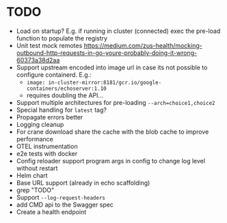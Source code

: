 # TODO

- Load on startup? E.g. if running in cluster (connected) exec the pre-load function to populate the registry
- Unit test mock remotes https://medium.com/zus-health/mocking-outbound-http-requests-in-go-youre-probably-doing-it-wrong-60373a38d2aa
- Support upstream encoded into image url in case its not possible to configure containerd. E.g.:
  - `image: in-cluster-mirror:8181/gcr.io/google-containers/echoserver:1.10`
  - requires doubling the API...
- Support multiple architectures for pre-loading `--arch=choice1,choice2`
- Special handling for `latest` tag?
- Propagate errors better
- Logging cleanup
- For crane download share the cache with the blob cache to improve performance
- OTEL instrumentation
- e2e tests with docker
- Config reloader support program args in config to change log level without restart
- Helm chart
- Base URL support (already in echo scaffolding)
- grep "TODO"
- Support `--log-request-headers`
- add CMD api to the Swagger spec
- Create a health endpoint
